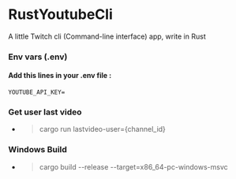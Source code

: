 # RustYoutubeCli
A little Twitch cli (Command-line interface) app, write in Rust 

### Env vars (.env)

#### Add this lines in your .env file :
    YOUTUBE_API_KEY=

### Get user last video
- > cargo run lastvideo-user={channel_id}

### Windows Build
- > cargo build --release --target=x86_64-pc-windows-msvc